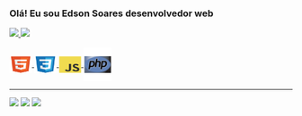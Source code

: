 ### Olá! Eu sou Edson Soares desenvolvedor web

<div align="left">
  <a href="https://github.com/edsonmsj">
  <img height="48%" src="https://github-readme-stats.vercel.app/api?username=edsonmsj&show_icons=true&theme=github_dark&include_all_commits=true&count_private=true"/>
  <img height="48%" src="https://github-readme-stats.vercel.app/api/top-langs/?username=edsonmsj&layout=compact&langs_count=8&theme=github_dark"/>
</div>

<div style="display: inline_block"><br>
  <img align="center" alt="HTML5" height="30" width="40" src="https://raw.githubusercontent.com/devicons/devicon/master/icons/html5/html5-original.svg"/>
  <img align="center" alt="CSS" height="30" width="40" src="https://raw.githubusercontent.com/devicons/devicon/master/icons/css3/css3-original.svg"/>
  <img align="center" alt="JavaScript" height="30" width="40" src="https://raw.githubusercontent.com/devicons/devicon/master/icons/javascript/javascript-original.svg"/>
  <img align="center" alt="PHP" height="60" width="50" src="https://raw.githubusercontent.com/devicons/devicon/master/icons/php/php-original.svg"/>
</div>
  
<hr>
  
<div>
   <a href="https://wa.me/qr/BJRXSVD5WQJ5J1" target="_blank"><img src="https://img.shields.io/badge/WhatsApp-25D366?style=for-the-badge&logo=whatsapp&logoColor=white" target="_blank"></a>
  <a href="https://www.linkedin.com/in/edson-soares-750b57b8/" target="_blank"><img src="https://img.shields.io/badge/LinkedIn-0077B5?style=for-the-badge&logo=linkedin&logoColor=white" target="_blank"></a>
  <a href="mailto:rcemsj@gmail.com?Subject=ContatoGitHub"><img src="https://img.shields.io/badge/Gmail-D14836?style=for-the-badge&logo=gmail&logoColor=white" target="_blank"></a>
</div>
